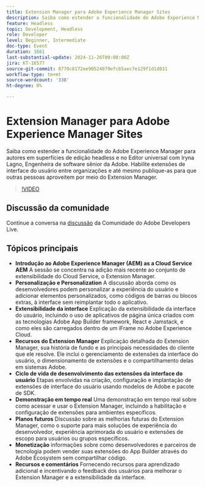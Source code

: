 ```yaml
---
title: Extension Manager para Adobe Experience Manager Sites
description: Saiba como estender a funcionalidade do Adobe Experience Manager com o Extension Manager, permitindo extensões e personalização da interface do usuário entre organizações sem reimplantar todo o aplicativo, conforme demonstrado por Iryna Lagno, Engenheira de software sênior do Adobe.
feature: Headless
topic: Development, Headless
role: Developer
level: Beginner, Intermediate
doc-type: Event
duration: 1661
last-substantial-update: 2024-11-26T00:00:00Z
jira: KT-16577
source-git-commit: 8770c8172ee90524079efc65aec7e129f1d1d031
workflow-type: tm+mt
source-wordcount: '338'
ht-degree: 0%

---
```



# Extension Manager para Adobe Experience Manager Sites

Saiba como estender a funcionalidade do Adobe Experience Manager para autores em superfícies de edição headless e no Editor universal com Iryna Lagno, Engenheira de software sênior da Adobe. Habilite extensões de interface do usuário entre organizações e até mesmo publique-as para que outras pessoas aproveitem por meio do Extension Manager.

>[!VIDEO](https://video.tv.adobe.com/v/3440404/?learn=on&enablevpops)

## Discussão da comunidade

Continue a conversa na [discussão](https://adobe.ly/48N59Uj) da Comunidade do Adobe Developers Live.

## Tópicos principais

* **Introdução ao Adobe Experience Manager (AEM) as a Cloud Service AEM** A sessão se concentra na adição mais recente ao conjunto de extensibilidade do Cloud Service, o Extension Manager.
* **Personalização e Personalization** A discussão aborda como os desenvolvedores podem personalizar a experiência do usuário e adicionar elementos personalizados, como códigos de barras ou blocos extras, à interface sem reimplantar todo o aplicativo.
* **Extensibilidade da interface** Explicação da extensibilidade da interface do usuário, incluindo o uso de aplicativos de página única criados com as tecnologias Adobe App Builder framework, React e Jamstack, e como eles são carregados dentro de um iFrame no Adobe Experience Cloud.
* **Recursos do Extension Manager** Explicação detalhada do Extension Manager, sua história de fundo e as principais necessidades do cliente que ele resolve. Ele inclui o gerenciamento de extensões da interface do usuário, o dimensionamento de extensões e o compartilhamento delas em sistemas Adobe.
* **Ciclo de vida de desenvolvimento das extensões da interface do usuário** Etapas envolvidas na criação, configuração e implantação de extensões de interface do usuário usando modelos de Adobe e pacote de SDK.
* **Demonstração em tempo real** Uma demonstração em tempo real sobre como acessar e usar o Extension Manager, incluindo a habilitação e configuração de extensões para ambientes específicos.
* **Planos futuros** Discussão sobre as melhorias futuras do Extension Manager, como o suporte para mais soluções de experiência do desenvolvedor, experiência aprimorada do usuário e extensões de escopo para usuários ou grupos específicos.
* **Monetização** informações sobre como desenvolvedores e parceiros de tecnologia podem vender suas extensões do App Builder através do Adobe Ecosystem sem compartilhar código.
* **Recursos e comentários** Fornecendo recursos para aprendizado adicional e incentivando o feedback dos usuários para melhorar o Extension Manager e a extensibilidade da interface.